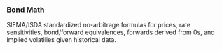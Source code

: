 ### Bond Math ###

SIFMA/ISDA standardized no-arbitrage formulas for prices, rate sensitivities, bond/forward equivalences, forwards derived from 0s, and implied volatilies given historical data.
